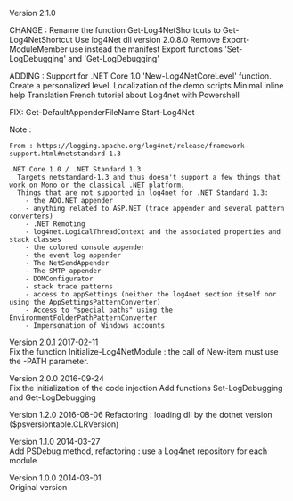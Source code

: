 ﻿Version 2.1.0
     
   CHANGE : 
     Rename the function Get-Log4NetShortcuts to Get-Log4NetShortcut
     Use log4Net dll version 2.0.8.0
     Remove Export-ModuleMember use instead the manifest
     Export functions 'Set-LogDebugging' and 'Get-LogDebugging'
      
   ADDING : 
     Support for .NET Core 1.0
     'New-Log4NetCoreLevel' function. Create a personalized level.
     Localization of the demo scripts 
     Minimal inline help
     Translation
     French tutoriel about Log4net with Powershell 
    
   FIX: 
     Get-DefaultAppenderFileName
     Start-Log4Net

   Note :
     
    From : https://logging.apache.org/log4net/release/framework-support.html#netstandard-1.3

    .NET Core 1.0 / .NET Standard 1.3
      Targets netstandard-1.3 and thus doesn't support a few things that work on Mono or the classical .NET platform.
      Things that are not supported in log4net for .NET Standard 1.3:
        - the ADO.NET appender
        - anything related to ASP.NET (trace appender and several pattern converters)
        - .NET Remoting
        - log4net.LogicalThreadContext and the associated properties and stack classes
        - the colored console appender
        - the event log appender
        - The NetSendAppender
        - The SMTP appender
        - DOMConfigurator
        - stack trace patterns
        - access to appSettings (neither the log4net section itself nor using the AppSettingsPatternConverter)
        - Access to "special paths" using the EnvironmentFolderPathPatternConverter
        - Impersonation of Windows accounts

Version 2.0.1
  2017-02-11   
   Fix the function Initialize-Log4NetModule : the call of New-item must use the -PATH parameter.
     
Version 2.0.0
  2016-09-24  
   Fix the initialization of the code injection
   Add functions Set-LogDebugging and Get-LogDebugging

Version 1.2.0
  2016-08-06
   Refactoring : loading dll by the dotnet version ($psversiontable.CLRVersion) 

Version 1.1.0
  2014-03-27  
   Add PSDebug method, refactoring : use a Log4net repository for each module

Version 1.0.0
  2014-03-01  
    Original version
